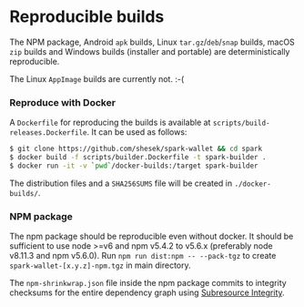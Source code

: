 # Reproducible builds

The NPM package, Android `apk` builds, Linux `tar.gz`/`deb`/`snap` builds, macOS `zip` builds and Windows builds (installer and portable)
are deterministically reproducible.

The Linux `AppImage` builds are currently not. :-(

### Reproduce with Docker

A `Dockerfile` for reproducing the builds is available at `scripts/build-releases.Dockerfile`.
It can be used as follows:

```bash
$ git clone https://github.com/shesek/spark-wallet && cd spark
$ docker build -f scripts/builder.Dockerfile -t spark-builder .
$ docker run -it -v `pwd`/docker-builds:/target spark-builder
```

The distribution files and a `SHA256SUMS` file will be created in `./docker-builds/`.

### NPM package

The npm package should be reproducible even without docker.
It should be sufficient to use node >=v6 and npm v5.4.2 to v5.6.x (preferably node v8.11.3 and npm v5.6.0).
Run `npm run dist:npm -- --pack-tgz` to create `spark-wallet-[x.y.z]-npm.tgz` in main directory.

The `npm-shrinkwrap.json` file inside the npm package commits to integrity checksums
for the entire dependency graph using
[Subresource Integrity](https://w3c.github.io/webappsec-subresource-integrity/).
